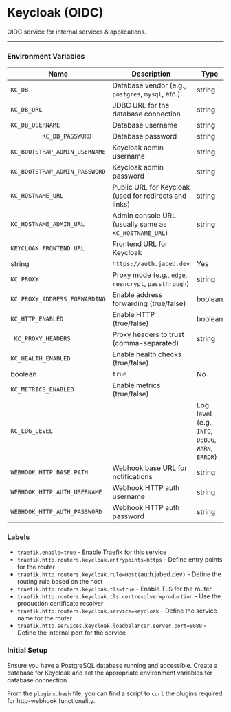 # Keycloak (OIDC)

OIDC service for internal services & applications.

---

### Environment Variables

| Name                     | Description                                                                 | Type     | Default Value          | Required |
|--------------------------|-----------------------------------------------------------------------------|----------|------------------------|----------|
| `KC_DB`                  | Database vendor (e.g., `postgres`, `mysql`, etc.)                          | string   | `postgres`             | Yes      |
| `KC_DB_URL`              | JDBC URL for the database connection                                        | string   | | `jdbc:postgresql://postgres:5432/keycloak` | Yes      |
| `KC_DB_USERNAME`         | Database username                                                          | string   |                        | Yes      |
| `         KC_DB_PASSWORD`         | Database password                                                          | string   |                        | Yes      |
| `KC_BOOTSTRAP_ADMIN_USERNAME` | Keycloak admin username                                                   | string   |                    | Yes      |
| `KC_BOOTSTRAP_ADMIN_PASSWORD` | Keycloak admin password                                                | string   |                    | Yes      |       
| `KC_HOSTNAME_URL`        | Public URL for Keycloak (used for redirects and links)                     | string   | `https://auth.jabed.dev` | Yes      |
| `KC_HOSTNAME_ADMIN_URL`  | Admin console URL (usually same as `KC_HOSTNAME_URL`)                      | string   | `https://auth.jabed.dev` | Yes     |
| `KEYCLOAK_FRONTEND_URL`  | Frontend URL for Keycloak  
| string   | `https://auth.jabed.dev` | Yes      |
| `KC_PROXY`               | Proxy mode (e.g., `edge`, `reencrypt`, `passthrough`)                     | string   | `edge`                 | No       |
| `KC_PROXY_ADDRESS_FORWARDING` | Enable address forwarding (true/false)                                 | boolean  | `true`                 | No       |
| `KC_HTTP_ENABLED`        | Enable HTTP (true/false)                                                   | boolean  | `true`                 | No       |
| ` KC_PROXY_HEADERS`        | Proxy headers to trust (comma-separated)                                   | string   | `xforwarded`           | No       |
| `KC_HEALTH_ENABLED`      | Enable health checks (true/false)                                          |       
| boolean  | `true`                 | No       |
| `KC_METRICS_ENABLED`     | Enable metrics (true/false)                                                | | boolean  | `true`                 | No       |
| `KC_LOG_LEVEL`           |       | Log level (e.g., `INFO`, `DEBUG`, `WARN`, `ERROR`)                            | string   | `INFO`                 | No       |
| `WEBHOOK_HTTP_BASE_PATH` | Webhook base URL for notifications                                          | string   |                        | No       |
| `WEBHOOK_HTTP_AUTH_USERNAME` | Webhook HTTP auth      username                                       | string   |                        | No       |         
| `WEBHOOK_HTTP_AUTH_PASSWORD` | Webhook HTTP auth password                                          | string   |                        | No       |

### Labels

- `traefik.enable=true` - Enable Traefik for this service
- `traefik.http.routers.keycloak.entrypoints=https` - Define entry points for the router
- `traefik.http.routers.keycloak.rule=Host(`auth.jabed.dev`)` - Define the routing rule based on the host
- `traefik.http.routers.keycloak.tls=true` - Enable TLS for the router
- `traefik.http.routers.keycloak.tls.certresolver=production` - Use the production certificate resolver
- `traefik.http.routers.keycloak.service=keycloak` - Define the service name for the router
- `traefik.http.services.keycloak.loadbalancer.server.port=8080` - Define the internal port for the service

### Initial Setup

Ensure you have a PostgreSQL database running and accessible. Create a database for Keycloak and set the appropriate environment variables for database connection. 

From the `plugins.bash` file, you can find a script to `curl` the plugins required for http-webhook functionality.